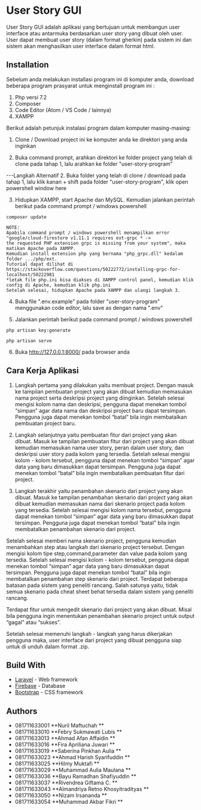 # User Story GUI

User Story GUI adalah aplikasi yang bertujuan untuk membangun user interface atau antarmuka berdasarkan user story yang dibuat oleh user. User dapat membuat user story (dalam format gherkin) pada sistem ini dan sistem akan menghasilkan user interface dalam format html.

## Installation

Sebelum anda melakukan installasi program ini di komputer anda, download beberapa program prasyarat untuk menginstall program ini :
1. Php versi 7.2
2. Composer
3. Code Editor (Atom / VS Code / lainnya)
4. XAMPP

Berikut adalah petunjuk instalasi program dalam komputer masing-masing:

1. Clone / Download project ini ke komputer anda ke direktori yang anda inginkan

2. Buka command prompt, arahkan direktori ke folder project yang telah di clone pada tahap 1, lalu arahkan ke folder "user-story-program"

---Langkah Alternatif
2. Buka folder yang telah di clone / download pada tahap 1, lalu klik kanan + shift pada folder "user-story-program", klik open powershell window here

3. Hidupkan XAMPP, start Apache dan MySQL. Kemudian jalankan perintah berikut pada command prompt / windows powershell

```
composer update

```
```
NOTE:
Apabila command prompt / windows powershell menampilkan error "google/cloud-firestore v1.11.1 requires ext-grpc * ->
the requested PHP extension grpc is missing from your system", maka matikan Apache pada XAMPP.
Kemudian install extension php yang bernama "php_grpc.dll" kedalam folder .../php/ext.
Tutorial dapat dilihat di https://stackoverflow.com/questions/50222772/installing-grpc-for-localhost/50222981
*letak file php.ini bisa diakses di XAMPP control panel, kemudian klik config di Apache, kemudian klik php.ini
Setelah selesai, hidupkan Apache pada XAMPP dan ulangi langkah 3.

```

4. Buka file ".env.example" pada folder "user-story-program" menggunakan code editor, lalu save as dengan nama ".env"

5. Jalankan perintah berikut pada command prompt / windows powershell

```
php artisan key:generate

php artisan serve

```

6. Buka http://127.0.0.1:8000/ pada browser anda

## Cara Kerja Aplikasi

1. Langkah pertama yang dilakukan yaitu membuat project. Dengan masuk ke tampilan pembuatan project yang akan dibuat kemudian memasukan nama project serta deskripsi project yang diinginkan. Setelah selesai  mengisi kolom nama dan deskripsi, pengguna dapat menekan tombol “simpan” agar data nama dan deskripsi project baru dapat tersimpan. Pengguna juga dapat menekan tombol “batal” bila ingin membatalkan pembuatan project baru.

2. Langkah selanjutnya yaitu pembuatan fitur dari project yang akan dibuat. Masuk ke tampilan pembuatan fitur dari project yang akan dibuat kemudian memasukan nama user story, peran dalam user story, dan deskripsi user story pada kolom yang tersedia. Setelah selesai  mengisi kolom - kolom tersebut, pengguna dapat menekan tombol “simpan” agar data yang baru dimasukkan dapat tersimpan. Pengguna juga dapat menekan tombol “batal” bila ingin membatalkan pembuatan fitur dari project.

3. Langkah terakhir yaitu penambahan skenario dari project yang akan dibuat. Masuk ke tampilan penambahan skenario dari project yang akan dibuat kemudian memasukan nama dari skenario project pada kolom yang tersedia. Setelah selesai  mengisi kolom nama tersebut, pengguna dapat menekan tombol “simpan” agar data yang baru dimasukkan dapat tersimpan. Pengguna juga dapat menekan tombol “batal” bila ingin membatalkan penambahan skenario dari project.
 
Setelah selesai memberi nama skenario project, pengguna kemudian menambahkan step atau langkah dari skenario project tersebut. Dengan mengisi kolom tipe step,command,parameter dan value pada kolom yang tersedia. Setelah selesai  mengisi kolom - kolom tersebut, pengguna dapat menekan tombol “simpan” agar data yang baru dimasukkan dapat tersimpan. Pengguna juga dapat menekan tombol “batal” bila ingin membatalkan penambahan step skenario dari project. Terdapat beberapa batasan pada sistem yang peneliti rancang. Salah satunya yaitu, tidak semua skenario pada cheat sheet behat tersedia dalam sistem yang peneliti rancang.

Terdapat fitur untuk mengedit skenario dari project yang akan dibuat. Misal bila pengguna ingin menentukan penambahan skenario project untuk output “gagal” atau “sukses”.

Setelah selesai memenuhi langkah - langkah yang harus dikerjakan pengguna maka, user interface dari project yang dibuat pengguna siap untuk di unduh dalam format .zip.



## Build With

* [Laravel](https://laravel.com/) - Web framework
* [Firebase](https://firebase.google.com/) - Database
* [Bootstrap](https://getbootstrap.com/) - CSS framework


## Authors

* 081711633001   **Nuril Maftuchah                  **
* 081711633010   **Febry Sukmawati Lubis            **
* 081711633013   **Ahmad Afan Affaidin              **
* 081711633016   **Fira Apriliana Juwari            **
* 081711633019   **Saberina Pinkhan Aulia           **
* 081711633023   **Ahmad Harish Syarifuddin         **
* 081711633025   **Hilmy Muktafi                    **
* 081711633029   **Muhammad Aulia Maulana           **
* 081711633036   **Bayu Ramadhan Shafiyuddin        **
* 081711633037   **Rivendrea Giftama C.             **
* 081711633043   **Almandriya Retno Khosyitradityas **
* 081711633050   **Nizam Irsananda                  **
* 081711633054   **Muhammad Akbar Fikri             **
